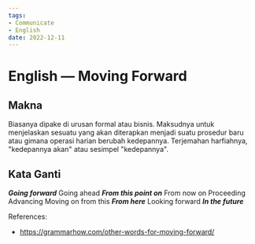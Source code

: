 ```yaml
---
tags:
- Communicate
- English
date: 2022-12-11
---
```


# English — Moving Forward

## Makna
Biasanya dipake di urusan formal atau bisnis. Maksudnya untuk menjelaskan sesuatu yang akan diterapkan menjadi suatu prosedur baru atau gimana operasi harian berubah kedepannya. Terjemahan harfiahnya, "kedepannya akan" atau sesimpel "kedepannya".



## Kata Ganti
_**Going forward**_
Going ahead
_**From this point on**_
From now on
Proceeding
Advancing
Moving on from this
_**From here**_
Looking forward
_**In the future**_



References:
- https://grammarhow.com/other-words-for-moving-forward/